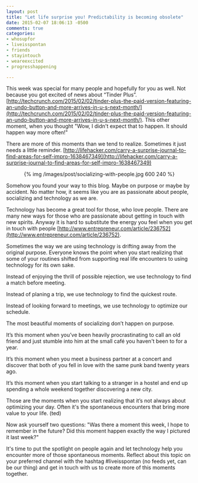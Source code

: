 ```yaml
---
layout: post
title: "Let life surprise you! Predictability is becoming obsolete"
date: 2015-02-07 18:06:13 -0500
comments: true
categories: 
- whosupfor
- liveisspontan
- friends
- stayintouch
- weareexcited
- progresshappening

---
```

This week was special for many people and hopefully  for you as well. Not because you got excited of news about “Tinder Plus”. [http://techcrunch.com/2015/02/02/tinder-plus-the-paid-version-featuring-an-undo-button-and-more-arrives-in-u-s-next-month/](http://techcrunch.com/2015/02/02/tinder-plus-the-paid-version-featuring-an-undo-button-and-more-arrives-in-u-s-next-month/). This other moment, when you thought "Wow, I didn't expect that to happen. It should happen way more often!"

There are more of this moments than we tend to realize. Sometimes it just needs a little reminder. [http://lifehacker.com/carry-a-surprise-journal-to-find-areas-for-self-impro-1638467349](http://lifehacker.com/carry-a-surprise-journal-to-find-areas-for-self-impro-1638467349)
<!-- more -->
<p style="text-align:center">
{% img /images/post/socializing-with-people.jpg 600 240 %}
</p>

Somehow you found your way to this blog. Maybe on purpose or maybe by accident. No matter how, it seems like you are as passionate about people, socializing and technology as we are.

Technology has become a great tool for those, who love people. There are many new ways for those who are passionate about getting in touch with new spirits. Anyway it is hard to substitute the energy you feel when you get in touch with people [http://www.entrepreneur.com/article/236752](http://www.entrepreneur.com/article/236752).

Sometimes the way we are using technology is drifting away from the original purpose. Everyone knows the point when you start realizing that some of your routines shifted from supporting real life encounters to using technology for its own sake.

Instead of enjoying the thrill of possible rejection, we use technology to find a match before meeting.

Instead of planing a trip, we use technology to find the quickest route.

Instead of looking forward to meetings, we use technology to optimize our schedule.

The most beautiful moments of socializing don’t happen on purpose.

It’s this moment when you’ve been heavily procrastinating to call an old friend and just stumble into him at the small café you haven't been to for a year.

It’s this moment when you meet a business partner at a concert and discover that both of you fell in love with the same punk band twenty years ago.

It’s this moment when you start talking to a stranger in a hostel and end up spending a whole weekend together discovering a new city.

Those are the moments when you start realizing that it’s not always about optimizing your day. Often it's the spontaneous encounters that bring  more value to your life. (ted)

Now ask yourself two questions: "Was there a moment this week, I hope to remember in the future? Did this moment happen exactly the way I pictured it last week?"

It's time to put the spotlight on people again and let technology help you encounter more of those spontaneous moments. Reflect about this topic on your preferred channel with the hashtag #liveisspontan (no feeds yet, can be our thing) and get in touch with us to create more of this moments together.
